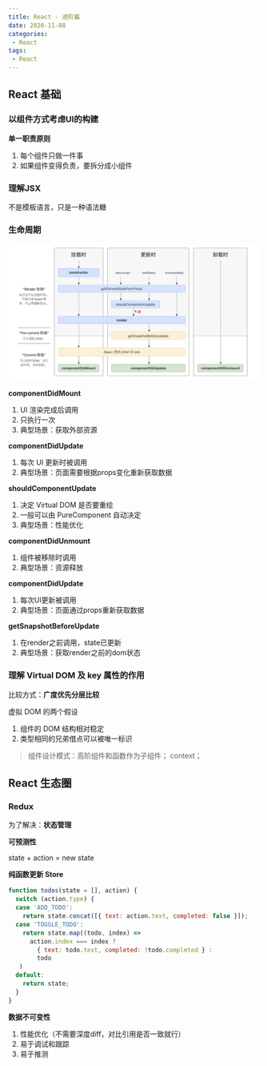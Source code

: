 ```yaml
---
title: React - 进阶篇
date: 2020-11-08
categories:
 - React
tags:
 - React
---
```


## React 基础

### 以组件方式考虑UI的构建

**单一职责原则**

1. 每个组件只做一件事
2. 如果组件变得负责，要拆分成小组件

### 理解JSX

不是模板语言，只是一种语法糖

### 生命周期

![生命周期](/react-lifecycle.jpg)

**componentDidMount**
1. UI 渲染完成后调用
2. 只执行一次
3. 典型场景：获取外部资源

**componentDidUpdate**
1. 每次 UI 更新时被调用
2. 典型场景：页面需要根据props变化重新获取数据

**shouldComponentUpdate**
1. 决定 Virtual DOM 是否要重绘
2. 一般可以由 PureComponent 自动决定
3. 典型场景：性能优化

**componentDidUnmount**
1. 组件被移除时调用
2. 典型场景：资源释放

**componentDidUpdate**
1. 每次UI更新被调用
2. 典型场景：页面通过props重新获取数据

**getSnapshotBeforeUpdate**
1. 在render之前调用，state已更新
2. 典型场景：获取render之前的dom状态

### 理解 Virtual DOM 及 key 属性的作用

比较方式：**广度优先分层比较**

虚拟 DOM 的两个假设
1. 组件的 DOM 结构相对稳定
2. 类型相同的兄弟借点可以被唯一标识

> 组件设计模式：高阶组件和函数作为子组件； context；

## React 生态圈

### Redux

为了解决：**状态管理**

**可预测性**

state + action = new state

**纯函数更新 Store**

```js
function todos(state = [], action) {
  switch (action.type) {
  case 'ADD_TODO':
    return state.concat([{ text: action.text, completed: false }]);
  case 'TOGGLE_TODO':
    return state.map((todo, index) =>
      action.index === index ?
        { text: todo.text, completed: !todo.completed } :
        todo
   )
  default:
    return state;
  }
}
```

**数据不可变性**

1. 性能优化（不需要深度diff，对比引用是否一致就行）
2. 易于调试和跟踪
3. 易于推测
